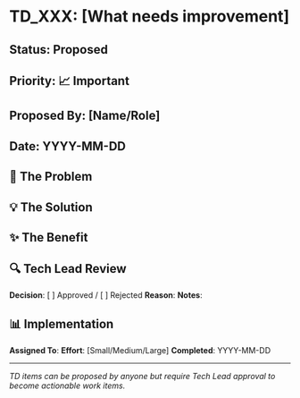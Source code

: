 # TD_XXX: [What needs improvement]

## Status: Proposed
<!-- Status Flow:
Proposed → Approved → In Progress → Done
    ↓
Rejected (with reason)
-->

## Priority: 📈 Important
<!-- Only set after Tech Lead approval
🔥 Critical: Blocking development
📈 Important: Slowing velocity  
💡 Ideas: Nice to have
-->

## Proposed By: [Name/Role]
## Date: YYYY-MM-DD

## 📝 The Problem
<!-- What's wrong with current implementation -->


## 💡 The Solution
<!-- How to fix it -->


## ✨ The Benefit
<!-- Why it's worth doing -->


## 🔍 Tech Lead Review
<!-- Tech Lead fills this section -->
**Decision**: [ ] Approved / [ ] Rejected
**Reason**: 
**Notes**: 

## 📊 Implementation
<!-- Only if approved -->
**Assigned To**: 
**Effort**: [Small/Medium/Large]
**Completed**: YYYY-MM-DD

---
*TD items can be proposed by anyone but require Tech Lead approval to become actionable work items.*